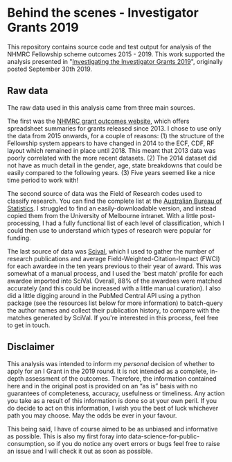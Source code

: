 # Behind the scenes - Investigator Grants 2019

This repository contains source code and test output for analysis of the NHMRC Fellowship scheme outcomes 2015 - 2019. This work supported the analysis presented in "[Investigating the Investigator Grants 2019](https://dezeraecox.com/2019/09/30/investigating-the-investigator-grants-2019/)", originally posted September 30th 2019.

## Raw data

The raw data used in this analysis came from three main sources.

The first was the [NHMRC grant outcomes website](https://www.nhmrc.gov.au/funding/data-research/outcomes-funding-rounds), which offers spreadsheet summaries for grants released since 2013. I chose to use only the data from 2015 onwards, for a couple of reasons: (1) the structure of the Fellowship system appears to have changed in 2014 to the ECF, CDF, RF layout which remained in place until 2018. This meant that 2013 data was poorly correlated with the more recent datasets. (2) The 2014 dataset did not have as much detail in the gender, age, state breakdowns that could be easily compared to the following years. (3) Five years seemed like a nice time period to work with!

The second source of data was the Field of Research codes used to classify research. You can find the complete list at the [Australian Bureau of Statistics](https://www.abs.gov.au/ausstats/abs@.nsf/0/6BB427AB9696C225CA2574180004463E?opendocument). I struggled to find an easily-downloadable version, and instead copied them from the University of Melbourne intranet. With a little post-processing, I had a fully functional list of each level of classification, which I could then use to understand which types of research were popular for funding.

The last source of data was [Scival](https://www.scival.com/home), which I used to gather the number of research publications and average Field-Weighted-Citation-Impact (FWCI) for each awardee in the ten years previous to their year of award. This was somewhat of a manual process, and I used the 'best match' profile for each awardee imported into SciVal. Overall, 88% of the awardees were matched accurately (and this could be increased with a little manual curation). I also did a little digging around in the PubMed Central API using a python package (see the resources list below for more information) to batch-query the author names and collect their publication history, to compare with the matches generated by SciVal. If you're interested in this process, feel free to get in touch.



## Disclaimer

This analysis was intended to inform my _personal_ decision of whether to apply for an I Grant in the 2019 round. It is not intended as a complete, in-depth assessment of the outcomes. Therefore, the information contained here and in the original post is provided on an “as is” basis with no guarantees of completeness, accuracy, usefulness or timeliness. Any action you take as a result of this information is done so at your own peril. If you do decide to act on this information, I wish you the best of luck whichever path you may choose. May the odds be ever in your favour.

This being said, I have of course aimed to be as unbiased and informative as possible. This is also my first foray into data-science-for-public-consumption, so if you do notice any overt errors or bugs feel free to raise an issue and I will check it out as soon as possible.